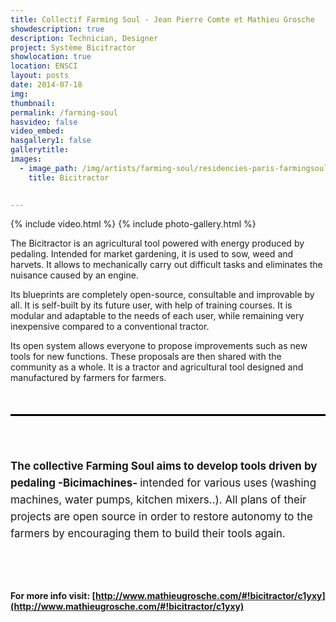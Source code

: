 ```yaml
---
title: Collectif Farming Soul - Jean Pierre Comte et Mathieu Grosche
showdescription: true
description: Technician, Designer
project: Système Bicitractor
showlocation: true
location: ENSCI
layout: posts
date: 2014-07-18
img: 
thumbnail: 
permalink: /farming-soul
hasvideo: false
video_embed: 
hasgallery1: false
gallerytitle: 
images:  
  - image_path: /img/artists/farming-soul/residencies-paris-farmingsoul-1  
    title: Bicitractor

 
---
```


{% include video.html %}
{% include photo-gallery.html %}

The Bicitractor is an agricultural tool powered with energy produced by pedaling. Intended for market gardening, it is used to sow, weed and harvets. It allows to mechanically carry out difficult tasks and eliminates the nuisance caused by an engine. 

Its blueprints are completely open-source, consultable and improvable by all. It is self-built by its future user, with help of training courses. It is modular and adaptable to the needs of each user, while remaining very inexpensive compared to a conventional tractor.

Its open system allows everyone to propose improvements such as new tools for new functions. These proposals are then shared with the community as a whole. It is a tractor and agricultural tool designed and manufactured by farmers for farmers.





<div style="border-top: 3px solid; border-color: black; margin: 50px 0px 0px 0px; padding-top: 50px; padding-bottom: 40px; font-size: 17px; line-height: 27px;">

<b>The collective Farming Soul aims to develop tools driven by pedaling -Bicimachines- </b> intended for various uses (washing machines, water pumps, kitchen mixers..). All plans of their projects are open source in order to restore autonomy to the farmers by encouraging them to build their tools again.

</div>

#### For more info visit: [http://www.mathieugrosche.com/#!bicitractor/c1yxy](http://www.mathieugrosche.com/#!bicitractor/c1yxy)









